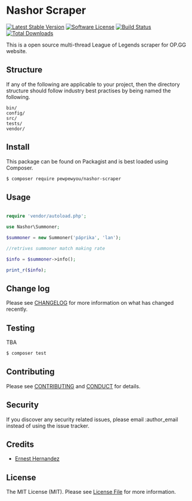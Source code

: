 # Nashor Scraper
[![Latest Stable Version](https://poser.pugx.org/pewpewyou/nashor-scraper/v/stable)](https://packagist.org/packages/pewpewyou/nashor-scraper)
[![Software License][ico-license]](LICENSE.md)
[![Build Status](https://travis-ci.org/pewpewyou/nashor-scraper.svg?branch=master)](https://travis-ci.org/pewpewyou/nashor-scraper)
[![Total Downloads](https://poser.pugx.org/pewpewyou/nashor-scraper/downloads)](https://packagist.org/packages/pewpewyou/nashor-scraper)

This is a open source multi-thread League of Legends scraper for OP.GG website.

## Structure

If any of the following are applicable to your project, then the directory structure should follow industry best practises by being named the following.

```
bin/        
config/
src/
tests/
vendor/
```


## Install

This package can be found on Packagist and is best loaded using Composer.

``` bash
$ composer require pewpewyou/nashor-scraper
```

## Usage

``` php

require 'vendor/autoload.php';

use Nashor\Summoner;

$summoner = new Summoner('páprika', 'lan');

//retrives summoner match making rate

$info = $summoner->info();

print_r($info);

```

## Change log

Please see [CHANGELOG](CHANGELOG.md) for more information on what has changed recently.

## Testing
TBA
``` bash
$ composer test
```

## Contributing

Please see [CONTRIBUTING](CONTRIBUTING.md) and [CONDUCT](CONDUCT.md) for details.

## Security

If you discover any security related issues, please email :author_email instead of using the issue tracker.

## Credits

- [Ernest Hernandez](http://ernest.gallery)

## License

The MIT License (MIT). Please see [License File](LICENSE.md) for more information.

[ico-version]: https://img.shields.io/packagist/v/:vendor/:package_name.svg?style=flat-square
[ico-license]: https://img.shields.io/badge/license-MIT-brightgreen.svg?style=flat-square
[ico-travis]: https://img.shields.io/travis/:vendor/:package_name/master.svg?style=flat-square
[ico-scrutinizer]: https://img.shields.io/scrutinizer/coverage/g/:vendor/:package_name.svg?style=flat-square
[ico-code-quality]: https://img.shields.io/scrutinizer/g/:vendor/:package_name.svg?style=flat-square
[ico-downloads]: https://img.shields.io/packagist/dt/:vendor/:package_name.svg?style=flat-square

[link-packagist]: https://packagist.org/packages/:vendor/:package_name
[link-travis]: https://travis-ci.org/:vendor/:package_name
[link-scrutinizer]: https://scrutinizer-ci.com/g/:vendor/:package_name/code-structure
[link-code-quality]: https://scrutinizer-ci.com/g/:vendor/:package_name
[link-downloads]: https://packagist.org/packages/:vendor/:package_name
[link-author]: https://github.com/:author_username
[link-contributors]: ../../contributors
